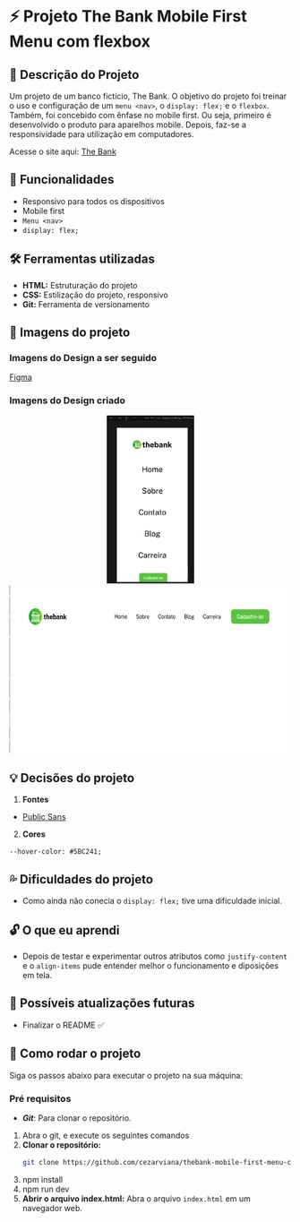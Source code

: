 # ⚡ Projeto The Bank Mobile First Menu com flexbox

## 📝 Descrição do Projeto
Um projeto de um banco fictício, The Bank. O objetivo do projeto foi treinar o uso e configuração de um `menu <nav>`, o `display: flex;` e o `flexbox`. Também, foi concebido com ênfase no mobile first. Ou seja, primeiro é desenvolvido o produto para aparelhos mobile. Depois, faz-se a responsividade para utilização em computadores.

Acesse o site aqui: [The Bank](https://github.com/cezarviana/menu-com-flexbox)

## 🔎 Funcionalidades
- Responsivo para todos os dispositivos
- Mobile first 
- `Menu <nav>`
- `display: flex;`


## 🛠️ Ferramentas utilizadas
- **HTML:** Estruturação do projeto
- **CSS:** Estilização do projeto, responsivo
- **Git:** Ferramenta de versionamento


## 🎨 Imagens do projeto

### Imagens do Design a ser seguido
[Figma](https://www.figma.com/file/DYk9DZr6urB9MZ4iNt1a61/Desafio-HTML-%2B-CSS?type=design&node-id=0-1&mode=design&t=PtPcFiAG49VFSOON-0)

### Imagens do Design criado
<div align="center">
<img src="src/design/design-mobile.png"  style="height: 300px; text-align: center;"> <br>
<img src="src/design/design-desktop.png"  style="height: 300px; text-align: center;">
</div>

## 💡 Decisões do projeto

1. **Fontes**
- [Public Sans](https://fonts.google.com/specimen/Public+Sans?query=public)

2. **Cores**
```
--hover-color: #5BC241;
```


## 💦 Dificuldades do projeto
- Como ainda não conecia o `display: flex;` tive uma dificuldade inicial. 


## 🔓 O que eu aprendi
- Depois de testar e experimentar outros atributos como `justify-content` e o `align-items` pude entender melhor o funcionamento e diposições em tela.


## 💭 Possíveis atualizações futuras
- Finalizar o README ✅


## 🚀 Como rodar o projeto
Siga os passos abaixo para executar o projeto na sua máquina:

### Pré requisitos

- <strong><i>Git</i></strong>: Para clonar o repositório.


1. Abra o git, e execute os seguintes comandos
2. **Clonar o repositório:**
   ```bash
   git clone https://github.com/cezarviana/thebank-mobile-first-menu-com-flexbox.git
   ```
3. npm install
4. npm run dev
5. **Abrir o arquivo index.html:** Abra o arquivo `index.html` em um navegador web.